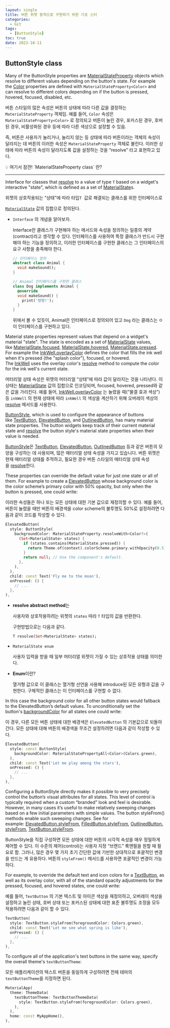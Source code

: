 ```yaml
---
layout: single
title: 버튼 위젯 동적으로 구현하기 위한 기초 스터
categories:
  - Git
tags:
  - [ButtonStyle]
toc: true
date: 2023-10-11
---
```


## **ButtonStyle class**

Many of the ButtonStyle properties are [MaterialStateProperty](https://api.flutter.dev/flutter/material/MaterialStateProperty-class.html) objects which resolve to different values depending on the button's state. For example the [Color](https://api.flutter.dev/flutter/dart-ui/Color-class.html) properties are defined with `MaterialStateProperty<Color>` and can resolve to different colors depending on if the button is pressed, hovered, focused, disabled, etc.

버튼 스타일의 많은 속성은 버튼의 상태에 따라 다른 값을 결정하는 `MaterialStateProperty` 객체임. 예를 들어, `Color` 속성은 `MaterialStateProperty<Color>` 로 정의되고 버튼이 눌린 경우, 포커스된 경우, 호버된 경우, 비활성화된 경우 등에 따라 다른 색상으로 설정할 수 있음.

즉, 버튼은 사용자가 눌리거나, 눌리지 않는 등 상태에 따라 버튼이라는 객체의 속성이 달라지는 데 버튼의 이러한 속성은 `MaterialStateProperty` 객체로 불린다. 이러한 상태에 따라 버튼의 속성이 달라지도록 값을 설정하는 것을 “resolve” 라고 표현하고 있다. 

<aside>
💡 여기서 잠깐! `MaterialStateProperty<T> class` 란?

---

Interface for classes that [resolve](https://api.flutter.dev/flutter/material/MaterialStateProperty/resolve.html) to a value of type `T` based on a widget's interactive "state", which is defined as a set of [MaterialState](https://api.flutter.dev/flutter/material/MaterialState.html)s.

위젯의 상호작용되는 “상태”에 따라 타입`T`  값로 해결되는 클래스를 위한 인터페이스로 

[`MaterialState`](https://api.flutter.dev/flutter/material/MaterialState.html) 값의 집합으로 정의된다.

- `Interface` 의 개념을 알아보자.
    
    Interface란 클래스가 구현해야 하는 메서드와 속성을 정의하는 일종의 계약(contract)라고 생각할 수 있다. 인터페이스를 사용하여 특정 클래스가 반드시 구현해야 하는 기능을 정의하고, 이러한 인터페이스를 구현한 클래스는 그 인터페이스의 요구 사항을 충족해야 한다.
    
    ```dart
    // 인터페이스 정의
    abstract class Animal {
      void makeSound();
    }
    
    // Animal 인터페이스를 구현한 클래스
    class Dog implements Animal {
      @override
      void makeSound() {
        print('멍멍!');
      }
    }
    ```
    
    위에서 볼 수 있듯이, Animal은 인터페이스로 정의되어 있고 `Dog` 라는 클래스는 ㅇ이 인터페이스를 구현하고 있다.
    

Material state properties represent values that depend on a widget's material "state". The state is encoded as a set of [MaterialState](https://api.flutter.dev/flutter/material/MaterialState.html) values, like [MaterialState.focused](https://api.flutter.dev/flutter/material/MaterialState.html), [MaterialState.hovered](https://api.flutter.dev/flutter/material/MaterialState.html), [MaterialState.pressed](https://api.flutter.dev/flutter/material/MaterialState.html). For example the [InkWell.overlayColor](https://api.flutter.dev/flutter/material/InkResponse/overlayColor.html) defines the color that fills the ink well when it's pressed (the "splash color"), focused, or hovered. The [InkWell](https://api.flutter.dev/flutter/material/InkWell-class.html) uses the overlay color's [resolve](https://api.flutter.dev/flutter/material/MaterialStateProperty/resolve.html) method to compute the color for the ink well's current state.

머터리얼 상태 속성은 위젯의 머터리얼 “상태”에 따라 값이 달라지는 것을 나타낸다. 이 상태는 [MaterialState](https://api.flutter.dev/flutter/material/MaterialState.html) 값의 집합으로 인코딩되며, focused, hovered, pressed와 같은 값을 가리킨다. 예를 들어, [InkWell.overlayColor](https://api.flutter.dev/flutter/material/InkResponse/overlayColor.html) 는 눌렸을 때(”물결 효과 색상”) 등 `inkWell` 의 현재 상태에 따라 `inkWell` 의 색상을 계산하기 위해 오버레이 색상의 [resolve](https://api.flutter.dev/flutter/material/MaterialStateProperty/resolve.html) 메서드를 사용한다.

[ButtonStyle](https://api.flutter.dev/flutter/material/ButtonStyle-class.html), which is used to configure the appearance of buttons like [TextButton](https://api.flutter.dev/flutter/material/TextButton-class.html), [ElevatedButton](https://api.flutter.dev/flutter/material/ElevatedButton-class.html), and [OutlinedButton](https://api.flutter.dev/flutter/material/OutlinedButton-class.html), has many material state properties. The button widgets keep track of their current material state and [resolve](https://api.flutter.dev/flutter/material/MaterialStateProperty/resolve.html) the button style's material state properties when their value is needed.

[ButtonStyle](https://api.flutter.dev/flutter/material/ButtonStyle-class.html)은 [TextButton](https://api.flutter.dev/flutter/material/TextButton-class.html), [ElevatedButton](https://api.flutter.dev/flutter/material/ElevatedButton-class.html), [OutlinedButton](https://api.flutter.dev/flutter/material/OutlinedButton-class.html) 등과 같은 버튼의 모양을 구성하는 데 사용되며, 많은 매터리얼 상태 속성을 가지고 있습니다. 버튼 위젯은 현재 매터리얼 상태를 추적하고, 필요한 경우 버튼 스타일의 매터리얼 상태 속성을 [resolve](https://api.flutter.dev/flutter/material/MaterialStateProperty/resolve.html)한다.

</aside>

These properties can override the default value for just one state or all of them. For example to create a [ElevatedButton](https://api.flutter.dev/flutter/material/ElevatedButton-class.html) whose background color is the color scheme’s primary color with 50% opacity, but only when the button is pressed, one could write:

이러한 속성들은 하나 또는 모든 상태에 대한 기본 값으로 재정의할 수 있다. 예를 들어, 버튼이 눌렸을 때만 버튼의 배경색을 color scheme의 불투명도 50%로 설정하려면 다음과 같이 코드를 작성할 수 있다.

```dart
ElevatedButton(
  style: ButtonStyle(
    backgroundColor: MaterialStateProperty.resolveWith<Color?>(
      (Set<MaterialState> states) {
        if (states.contains(MaterialState.pressed)) {
          return Theme.of(context).colorScheme.primary.withOpacity(0.5);
        }
        return null; // Use the component's default.
      },
    ),
  ),
  child: const Text('Fly me to the moon'),
  onPressed: () {
    // ...
  },
),
```

- **resolve abstract method**는
    
    사용자와 상호작용하려는 위젯의 `states` 따라 `T` 타입의 값을 반환한다. 
    
    구현방법으로는 다음과 같다.
    
    ```dart
    T resolve(Set<MaterialState> states);
    ```
    

- `MaterialState enum`
    
    사용자 입력을 받을 때 일부 머터리얼 위젯이 가질 수 있는 상호작용 상태를 의미한다.
    
- **Enum**이란?
    
    열거형 값으로 이 클래스는 열거형 선언을 사용해 introduce된 모든 유형과 값을 구현한다. 구체적인 클래스는 이 인터페이스를 구현할 수 없다.
    

In this case the background color for all other button states would fallback to the ElevatedButton’s default values. To unconditionally set the button's [backgroundColor](https://api.flutter.dev/flutter/material/ButtonStyle/backgroundColor.html) for all states one could write:

이 경우, 다른 모든 버튼 상태에 대한 배경색은 `ElevatedButton` 의 기본값으로 되돌아 간다. 모든 상태에 대해 버튼의 배경색을 무조건 설정하려면 다음과 같이 작성할 수 있다.

```dart
ElevatedButton(
  style: const ButtonStyle(
    backgroundColor: MaterialStatePropertyAll<Color>(Colors.green),
  ),
  child: const Text('Let me play among the stars'),
  onPressed: () {
    // ...
  },
),
```

Configuring a ButtonStyle directly makes it possible to very precisely control the button’s visual attributes for all states. This level of control is typically required when a custom “branded” look and feel is desirable. However, in many cases it’s useful to make relatively sweeping changes based on a few initial parameters with simple values. The button styleFrom() methods enable such sweeping changes. See for example: [ElevatedButton.styleFrom](https://api.flutter.dev/flutter/material/ElevatedButton/styleFrom.html), [FilledButton.styleFrom](https://api.flutter.dev/flutter/material/FilledButton/styleFrom.html), [OutlinedButton.styleFrom](https://api.flutter.dev/flutter/material/OutlinedButton/styleFrom.html), [TextButton.styleFrom](https://api.flutter.dev/flutter/material/TextButton/styleFrom.html).

ButtonStyle을 직접 구성하면 모든 상태에 대한 버튼의 시각적 속성을 매우 정밀하게 제어할 수 있다. 이 수준의 제어(control)는 사용자 지정 “브랜드” 룩앤필을 원할 때 필요로 함. 그러나, 많은 경우 몇 가지 초기 간단한 값에 기반한 상대적으로 포괄적인 변경을 만드는 게 유용하다. 버튼의 `styleFrom()` 메서드를 사용하면 포괄적인 변경이 가능하다.

 

For example, to override the default text and icon colors for a [TextButton](https://api.flutter.dev/flutter/material/TextButton-class.html), as well as its overlay color, with all of the standard opacity adjustments for the pressed, focused, and hovered states, one could write:

예를 들어, `TextButton` 의 기본 텍스트 및 아이콘 색상을 재정의하고, 오버레이 색상을 설정하고 눌린 상태, 호버 상태 또는 포커스된 상태에 대한 표준 불투명도 조정을 모두 적용하려면 다음과 같이 할 수 있다. 

```dart
TextButton(
  style: TextButton.styleFrom(foregroundColor: Colors.green),
  child: const Text('Let me see what spring is like'),
  onPressed: () {
    // ...
  },
),
```

To configure all of the application's text buttons in the same way, specify the overall theme's `textButtonTheme`:

모든 애플리케이션의 텍스트 버튼을 동일하게 구성하려면 전체 테마의 `textButtonTheme`을 지정하면 된다.

```dart
MaterialApp(
  theme: ThemeData(
    textButtonTheme: TextButtonThemeData(
      style: TextButton.styleFrom(foregroundColor: Colors.green),
    ),
  ),
  home: const MyAppHome(),
),
```

